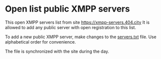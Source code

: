 

# Open list public XMPP servers

This open XMPP servers list from site https://xmpp-servers.404.city  It is allowed to add any public server with open registration to this list.   

To add a new public  XMPP server, make changes to the [servers.txt](https://github.com/E-404/xmpp-servers/blob/master/servers.txt) file.  Use alphabetical order for convenience.

The file is synchronized with the site during the day.

